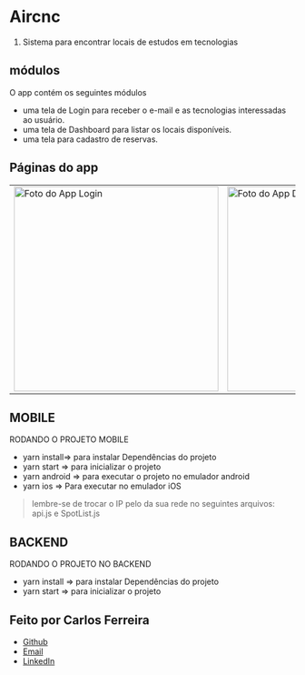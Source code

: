 # Aircnc 
1. Sistema para encontrar locais de estudos em tecnologias 

## módulos

O app contém os seguintes módulos

* uma tela de Login para receber o e-mail e as tecnologias interessadas ao usuário.
* uma tela de Dashboard para listar os locais disponíveis.
* uma tela para cadastro de reservas.

## Páginas do app
<table>
  <tr>
<td><img src="https://github.com/CarlosSTS/Semana_OmniStack_09-/blob/master/assets/login.png" alt="Foto do App Login" width="360" /></td>
<td><img src="https://github.com/CarlosSTS/Semana_OmniStack_09-/blob/master/assets/dashboard.png" alt="Foto do App Dashboard" width="360" /></td>
<td><img src="https://github.com/CarlosSTS/Semana_OmniStack_09-/blob/master/assets/reserva.png" alt="Foto do App Reserva" width="360" /></td>
</tr>
</table>

## MOBILE
RODANDO O PROJETO MOBILE
* yarn install=>  para instalar Dependências do projeto
* yarn start => para inicializar o projeto
* yarn android => para executar o projeto no emulador android
* yarn ios => Para executar no emulador iOS
> lembre-se de trocar o IP pelo da sua rede no seguintes arquivos: api.js e SpotList.js

## BACKEND
RODANDO O PROJETO NO BACKEND
* yarn install => para instalar Dependências do projeto
* yarn start =>  para inicializar o projeto

## Feito por Carlos Ferreira
* [Github](https://www.github.com/CarlosSTS)
* [Email](mailto://carlossts826@gmail.com)
* [LinkedIn](https://www.linkedin.com/in/carlos-ferreira-4b2ba219a/)

